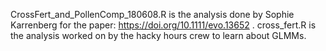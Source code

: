 CrossFert_and_PollenComp_180608.R is the analysis done by Sophie Karrenberg for the paper: https://doi.org/10.1111/evo.13652 . cross_fert.R is the analysis worked on by the hacky hours crew to learn about GLMMs.